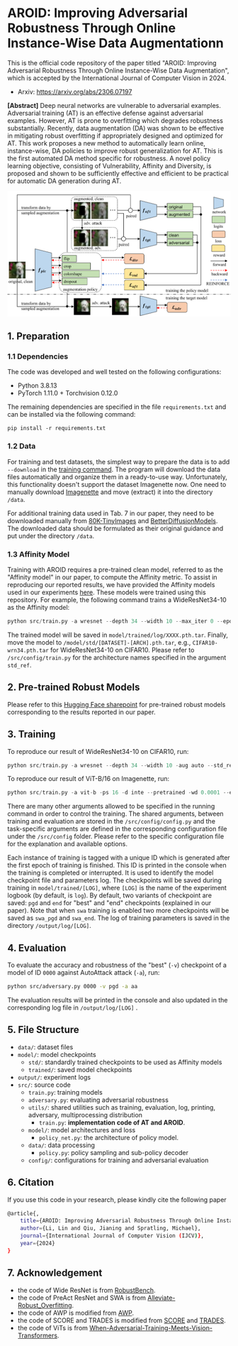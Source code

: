 # AROID: Improving Adversarial Robustness Through Online Instance-Wise Data Augmentationn	

This is the official code repository of the paper titled "AROID: Improving Adversarial Robustness Through Online Instance-Wise Data Augmentation", which is accepted by the International Journal of Computer Vision in 2024.

* Arxiv: https://arxiv.org/abs/2306.07197

**[Abstract]** Deep neural networks are vulnerable to adversarial examples. Adversarial training (AT) is an effective defense against adversarial examples. However, AT is prone to overfitting which degrades robustness substantially. Recently, data augmentation (DA) was shown to be effective in mitigating robust overfitting if appropriately designed and optimized for AT. This work proposes a new method to automatically learn online, instance-wise, DA policies to improve robust generalization for AT. This is the first automated DA method specific for robustness. A novel policy learning objective, consisting of Vulnerability, Affinity and Diversity, is proposed and shown to be sufficiently effective and efficient to be practical for automatic DA generation during AT.

![](AROID.png)

## 1. Preparation

### 1.1 Dependencies

The code was developed and well tested on the following configurations:

* Python 3.8.13
* PyTorch 1.11.0 + Torchvision 0.12.0

The remaining dependencies are specified in the file `requirements.txt` and can be installed via the following command:

```shell
pip install -r requirements.txt
```

### 1.2 Data

For training and test datasets, the simplest way to prepare the data is to add `--download` in the [training command](#3-training). The program will download the data files automatically and organize them in a ready-to-use way. Unfortunately, this functionality doesn't support the dataset Imagenette now. One need to manually download [Imagenette](https://s3.amazonaws.com/fast-ai-imageclas/imagenette.tgz) and move (extract) it into the directory `/data`.

For additional training data used in Tab. 7 in our paper, they need to be downloaded manually from [80K-TinyImages](https://github.com/yaircarmon/semisup-adv) and [BetterDiffusionModels](https://github.com/wzekai99/DM-Improves-AT). The downloaded data should be formulated as their original guidance and put under the directory `/data`.

### 1.3 Affinity Model

Training with AROID requires a pre-trained clean model, referred to as the "Affinity model" in our paper, to compute the Affinity metric. To assist in reproducing our reported results, we have provided the Affinity models used in our experiments [here](https://huggingface.co/TreeLLi/AROID). These models were trained using this repository. For example, the following command trains a WideResNet34-10 as the Affinity model:

```python
python src/train.py -a wresnet --depth 34 --width 10 --max_iter 0 --epochs 40 --annealing 20 30 -ei 0
```

The trained model will be saved in `model/trained/log/XXXX.pth.tar`. Finally, move the model to `/model/std/[DATASET]-[ARCH].pth.tar`, e.g., `CIFAR10-wrn34.pth.tar` for WideResNet34-10 on CIFAR10. Please refer to `/src/config/train.py` for the architecture names specified in the argument `std_ref`.

## 2. Pre-trained Robust Models

Please refer to this [Hugging Face sharepoint](https://huggingface.co/TreeLLi/AROID) for pre-trained robust models corresponding to the results reported in our paper.

## 3. Training

To reproduce our result of WideResNet34-10 on CIFAR10, run:

```python
python src/train.py -a wresnet --depth 34 --width 10 -aug auto --std_ref wrn34 --aff_coef 0.4 0.2 0.1 --div_coef 0.8 --div_limits 0.1 0.3
```

To reproduce our result of ViT-B/16 on Imagenette, run:

```python
python src/train.py -a vit-b -ps 16 -d inte --pretrained -wd 0.0001 --epochs 40 --annealing 36 38 --clip_grad -aug auto --aff_coef 0.3 --div_coef 0.8 --div_limits 0.2 0.3 -pb vit-b --std_ref vit-b --plr 0.1
```

There are many other arguments allowed to be specified in the running command in order to control the training. The shared arguments, between training and evaluation are stored in the `/src/config/config.py` and the task-specific arguments are defined in the corresponding configuration file under the `/src/config` folder. Please refer to the specific configuration file for the explanation and available options.

Each instance of training is tagged with a unique ID which is generated after the first epoch of training is finished. This ID is printed in the console when the training is completed or interrupted. It is used to identify the model checkpoint file and parameters log. The checkpoints will be saved during training in `model/trained/[LOG]`, where `[LOG]` is the name of the experiment logbook (by default, is `log`). By default, two variants of checkpoint are saved: `pgd` and `end` for "best" and "end" checkpoints (explained in our paper). Note that when `swa` training is enabled two more checkpoints will be saved as `swa_pgd` and `swa_end`. The log of training parameters is saved in the directory `/output/log/[LOG]`. 

## 4. Evaluation

To evaluate the accuracy and robustness of the "best" (`-v`) checkpoint of a model of ID `0000` against AutoAttack attack (`-a`), run:

```bash
python src/adversary.py 0000 -v pgd -a aa
```

The evaluation results will be printed in the console and also updated in the corresponding log file in `/output/log/[LOG]` .

## 5. File Structure

* `data/`: dataset files
* `model/`: model checkpoints
  * `std/`: standardly trained checkpoints to be used as Affinity models
  * `trained/`: saved model checkpoints
* `output/`: experiment logs
* `src/`: source code
  * `train.py`: training models
  * `adversary.py`: evaluating adversarial robustness
  * `utils/`: shared utilities such as training, evaluation, log, printing, adversary, multiprocessing distribution
    * `train.py`: **implementation code of AT and AROID**.
  * `model/`: model architectures and loss
    * `policy_net.py`: the architecture of policy model.
  * `data/`: data processing
    * `policy.py`: policy sampling and sub-policy decoder
  * `config/`: configurations for training and adversarial evaluation

## 6. Citation

If you use this code in your research, please kindly cite the following paper

```bash
@article{,
    title={AROID: Improving Adversarial Robustness Through Online Instance-Wise Data Augmentation},
    author={Li, Lin and Qiu, Jianing and Spratling, Michael},
    journal={International Journal of Computer Vision (IJCV)},
    year={2024}
}
```

## 7. Acknowledgement

* the code of Wide ResNet is from [RobustBench](https://github.com/RobustBench/robustbench).
* the code of PreAct ResNet and SWA is from [Alleviate-Robust_Overfitting](https://github.com/VITA-Group/Alleviate-Robust-Overfitting).
* the code of AWP is modified from [AWP](https://github.com/csdongxian/AWP).
* the code of SCORE and TRADES is modified from [SCORE](https://github.com/P2333/SCORE) and [TRADES](https://github.com/yaodongyu/TRADES).
* the code of ViTs is from [When-Adversarial-Training-Meets-Vision-Transformers](https://github.com/mo666666/When-Adversarial-Training-Meets-Vision-Transformers).